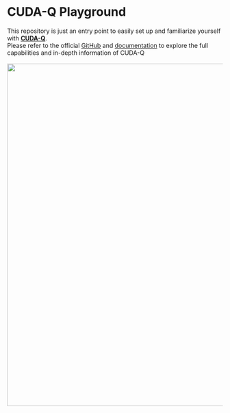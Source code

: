 # CUDA-Q Playground


This repository is just an entry point to easily set up and familiarize yourself with [**CUDA-Q**](https://developer.nvidia.com/cuda-q).
<br>
Please refer to the official [GitHub](https://github.com/NVIDIA/cuda-quantum/) and [documentation](https://developer.nvidia.com/cuda-q) to explore the full capabilities and in-depth information of CUDA-Q
<br>
<br>
<img src="https://github.com/Squirtle007/CUDA-Q/assets/66664309/9c2a0adb-da36-4628-b122-26ba07cf49cb" width="800">
<br>
<br>

